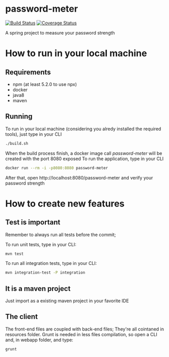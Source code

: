 # password-meter
[![Build Status](https://travis-ci.org/ByIvo/password-meter.svg?branch=master)](https://travis-ci.org/ByIvo/password-meter)
[![Coverage Status](https://coveralls.io/repos/github/ByIvo/password-meter/badge.svg?branch=master)](https://coveralls.io/github/ByIvo/password-meter?branch=master)

A spring project to measure your password strength

# How to run in your local machine
## Requirements
* npm (at least 5.2.0 to use npx)
* docker
* java8
* maven

## Running
To run in your local machine (considering you alredy installed the required tools), just type in your CLI
```sh
./build.sh
```
When the build process finish, a docker image call *password-meter* will be created with the port 8080 exposed
To run the application, type in your CLI
```sh
docker run --rm -i -p8080:8080 password-meter
```
After that, open http://localhost:8080/password-meter and verify your password strength

# How to create new features

## Test is important
Remember to always run all tests before the commit; 

To run unit tests, type in your CLI:
```sh
mvn test
```

To run all integration tests, type in your CLI:
```sh
mvn integration-test -P integration
```

## It is a maven project
Just import as a existing maven project in your favorite IDE

## The client
The front-end files are coupled with back-end files; They're all cointaned in resources folder.
Grunt is needed in less files compilation, so open a CLI and, in webapp folder, and type:
```sh
grunt
```
